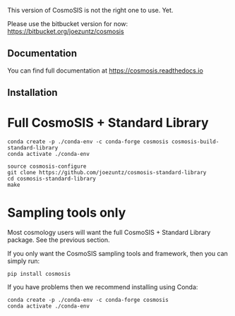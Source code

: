 This version of CosmoSIS is not the right one to use.  Yet.

Please use the bitbucket version for now:
https://bitbucket.org/joezuntz/cosmosis

Documentation
-------------

You can find full documentation at https://cosmosis.readthedocs.io


Installation
------------

Full CosmoSIS + Standard Library
================================


```
conda create -p ./conda-env -c conda-forge cosmosis cosmosis-build-standard-library
conda activate ./conda-env

source cosmosis-configure
git clone https://github.com/joezuntz/cosmosis-standard-library
cd cosmosis-standard-library
make
```



Sampling tools only
===================

Most cosmology users will want the full CosmoSIS + Standard Library package.  See the previous section.

If you only want the CosmoSIS sampling tools and framework, then you can simply run:

```
pip install cosmosis
```

If you have problems then we recommend installing using Conda:

```
conda create -p ./conda-env -c conda-forge cosmosis
conda activate ./conda-env
```
